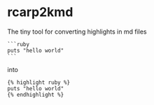 # rcarp2kmd
The tiny tool for converting highlights in md files

    ```ruby
    puts "hello world"
    ```
into

    {% highlight ruby %} 
    puts "hello world"
    {% endhighlight %}
  


